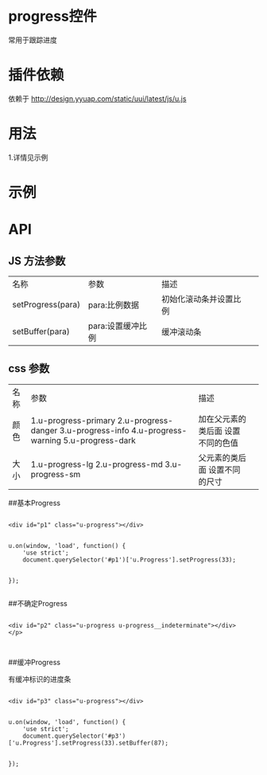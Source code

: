 # progress控件

常用于跟踪进度

# 插件依赖

依赖于 http://design.yyuap.com/static/uui/latest/js/u.js

# 用法

1.详情见示例

# 示例



# API

## JS 方法参数

<table>
  <tbody>
  	  <tr>
	    <td>名称</td>
	    <td>参数</td>
	    <td>描述</td>
	    <td></td>
	  </tr>
	  <tr>
	    <td>setProgress(para)</td>
	    <td>para:比例数据</td>
	    <td>初始化滚动条并设置比例</td>
	    <td></td>
	  </tr>
	  <tr>
	    <td>setBuffer(para)</td>
	    <td>para:设置缓冲比例</td>
	    <td>缓冲滚动条</td>
	    <td></td>
	  </tr>
	</tbody>
</table>

## css 参数

<table>
  <tbody>
  	  <tr>
	    <td>名称</td>
	    <td>参数</td>
	    <td>描述</td>
	    <td></td>
	  </tr>
	  <tr>
	    <td>颜色</td>
	    <td>1.u-progress-primary 2.u-progress-danger 3.u-progress-info 4.u-progress-warning 5.u-progress-dark</td>
	    <td>加在父元素的类后面 设置不同的色值</td>
	    <td></td>
	  </tr>
	  <tr>
	    <td>大小</td>
	    <td>1.u-progress-lg 2.u-progress-md 3.u-progress-sm</td>
	    <td>父元素的类后面 设置不同的尺寸</td>
	    <td></td>
	  </tr>
	</tbody>
</table>



##基本Progress
<div class="example-content"><div id="p1" class="u-progress"></div></div>



<script>
u.on(window, 'load', function() {
    'use strict';
    document.querySelector('#p1')['u.Progress'].setProgress(33);

});
</script>

<div class="examples-code"><pre><code>
&lt;div id="p1" class="u-progress">&lt;/div></code></pre>
</div>


<div class="examples-code"><pre><code>
u.on(window, 'load', function() {
    'use strict';
    document.querySelector('#p1')['u.Progress'].setProgress(33);

});</code></pre>
</div>



##不确定Progress
<div class="example-content"><div id="p2" class="u-progress u-progress__indeterminate"></div>
</p></div>



<script>

</script>

<div class="examples-code"><pre><code>
&lt;div id="p2" class="u-progress u-progress__indeterminate">&lt;/div>
&lt;/p></code></pre>
</div>


<div class="examples-code"><pre><code>
</code></pre>
</div>



##缓冲Progress

有缓冲标识的进度条
<div class="example-content"><div id="p3" class="u-progress"></div></div>



<script>
u.on(window, 'load', function() {
    'use strict';
    document.querySelector('#p3')['u.Progress'].setProgress(33).setBuffer(87);

});
</script>

<div class="examples-code"><pre><code>
&lt;div id="p3" class="u-progress">&lt;/div></code></pre>
</div>


<div class="examples-code"><pre><code>
u.on(window, 'load', function() {
    'use strict';
    document.querySelector('#p3')['u.Progress'].setProgress(33).setBuffer(87);

});</code></pre>
</div>

